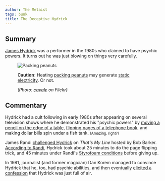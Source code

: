 ```yaml
---
author: The Metaist
tags: bunk
title: The Deceptive Hydrick
---
```


## Summary

<div class="entry-summary" markdown="1">

[James Hydrick](http://en.wikipedia.org/wiki/James_Hydrick) was a performer in
the 1980s who claimed to have psychic powers. It turns out he was just blowing
on things very carefully.

</div>

<figure markdown="1">

![Packing peanuts]({{thumbnail}})

<figcaption markdown="1">

**Caution:** Heating [packing peanuts](http://en.wikipedia.org/wiki/Packing_peanuts)
may generate [static electricity](http://en.wikipedia.org/wiki/Static_electricity).
Or not.

  <address markdown="1">

(Photo: [cavale](http://www.flickr.com/photos/cavale/4054665389/) on Flickr)</address>

</figcaption>
</figure><!--more-->

## Commentary

Hydrick had a cult following in early 1980s after appearing on several
television shows where he demonstrated his "psychic powers" by
[moving a pencil on the edge of a table](http://www.youtube.com/watch?v=9cS6DjeBz7g#t=4m35s),
[flipping pages of a telephone book](http://www.youtube.com/watch?v=9cS6DjeBz7g#t=5m48s),
and making dollar bills spin under a fish tank. <small>(Amazing, right?)</small>

James Randi [challenged Hydrick](http://www.youtube.com/watch?v=7CASghTzNhc#t=2m28s)
on <cite>That's My Line</cite> hosted by Bob Barker.
[According to Randi](http://www.youtube.com/watch?v=9cS6DjeBz7g#t=6m47s),
Hydrick took about 25 minutes to do the page flipping trick, and 45 minutes
under Randi's [Styrofoam conditions](http://www.youtube.com/watch?v=7CASghTzNhc#t=2m28s)
before giving up.

In 1981, journalist (and former magician) Dan Korem managed to convince
Hydrick that he, too, had psychic abilities, and then eventually
[elicited a confession](http://www.youtube.com/watch?v=pJG5OaoKU2I) that
Hydrick was just full of air.
